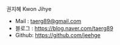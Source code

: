 
권지혜 Kwon Jihye 

- Mail : taerg89@gmail.com
- 블로그 : https://blog.naver.com/taerg89
- Github: https://github.com/jeehge
